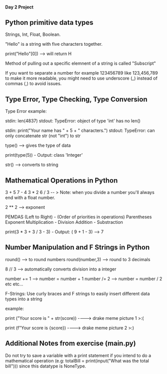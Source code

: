#### Day 2 Project

## Python primitive data types

Strings, Int, Float, Boolean. 

"Hello" is a string with five characters together.

print("Hello"[0]) --> will return H 

Method of pulling out a specific elemnent of a string is called "Subscript"

If you want to separate a number for example 123456789 like 123,456,789 to make it more readable, you might need to use underscore (_) instead of commas (,) to avoid issues.

## Type Error, Type Checking, Type Conversion

Type Error example:

stdin: len(4837)
stdout: TypeError: object of type 'int' has no len()

stdin: print("Your name has " + 5 + " characters.")
stdout: TypeError: can only concatenate str (not "int") to str

type() --> gives the type of data 

print(type(5)) - Output: class 'Integer'

str() --> converts to string

## Mathematical Operations in Python

3 + 5
7 - 4
3 * 2
6 / 3 -- > Note: when you divide a number you'll always end with a float number.

2 ** 2 --> exponent

PEMDAS (Left to Right) - (Order of priorities in operations)
Parentheses
Exponent
Multiplication - Division
Addition - Substraction

print(3 * 3 + 3 / 3 - 3) - Output: ( 9 + 1 - 3) --> 7

## Number Manipulation and F Strings in Python

round() --> to round numbers
round(number,3) --> round to 3 decimals


8 // 3 --> automatically converts division into a integer

number += 1 --> number = number + 1
number /= 2 --> number = number / 2
etc etc...

F-Strings: Use curly braces and F strings to easily insert different data types into a string

example:

print ("Your score is " + str(score)) ----> drake meme picture 1 >:(

print (f"Your score is {score}) ----> drake meme picture 2 >:)

## Additional Notes from exercise (main.py)

Do not try to save a variable with a print statement if you intend to do a mathematical operation (e.g: totalBill = print(input("What was the total bill"))) since this datatype is NoneType. 